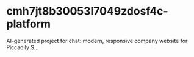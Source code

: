 # cmh7jt8b30053l7049zdosf4c-platform
AI-generated project for chat: modern, responsive company website for Piccadily S...
